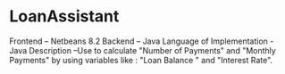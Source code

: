 # LoanAssistant

Frontend – Netbeans 8.2 
Backend – Java
Language of Implementation - Java
Description –Use to calculate "Number of Payments" and "Monthly Payments" by using variables like : "Loan Balance " and "Interest Rate".
